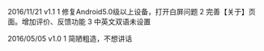 2016/11/21 v1.1
1 修复Android5.0级以上设备，打开白屏问题
2 完善【关于】页面。增加评价、反馈功能
3 中英文双语未设置

2016/05/05 v1.0
1 简陋粗造，不想讲话